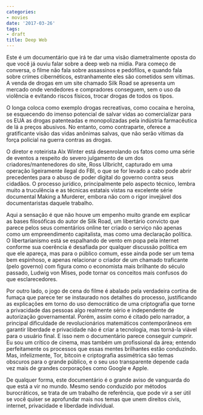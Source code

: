 ```yaml
---
categories:
- movies
date: '2017-03-26'
tags:
- draft
title: Deep Web
---
```


Este é um documentário que irá te dar uma visão diametralmente oposta do que você já ouviu falar sobre a deep web na mídia. Para começo de conversa, o filme não fala sobre assassinos e pedófilos, e quando fala sobre crimes cibernéticos, estranhamente eles são cometidos sem vítimas. A venda de drogas em um site chamado Silk Road se apresenta um mercado onde vendedores e compradores conseguem, sem o uso da violência e evitando riscos físicos, trocar drogas de todos os tipos.

O longa coloca como exemplo drogas recreativas, como cocaína e heroína, se esquecendo do imenso potencial de salvar vidas ao comercializar para os EUA as drogas patenteadas e monopolizadas pela indústria farmacêutica de lá a preços abusivos. No entanto, como contraparte, oferece a gratificante visão das vidas anônimas salvas, que não serão vítimas da força policial na guerra contras as drogas.

O diretor e roteirista Alx Winter está desenrolando os fatos como uma série de eventos a respeito do severo julgamento de um dos criadores/mantenedores do site, Ross Ulbricht, capturado em uma operação ligeiramente ilegal do FBI, o que se for levado a cabo pode abrir precedentes para o abuso de poder digital do governo contra seus cidadãos. O processo jurídico, principalmente pelo aspecto técnico, lembra muito a truculência e as técnicas estatais vistas na excelente série documental Making a Murderer, embora não com o rigor invejável dos documentaristas daquele trabalho.

Aqui a sensação é que não houve um empenho muito grande em explicar as bases filosóficas do autor de Silk Road, um libertário convicto que parece pelos seus comentários online ter criado o serviço não apenas como um empreendimento capitalista, mas como uma declaração política. O libertarianismo está se espalhando de vento em popa pela internet conforme sua coerência é desafiada por qualquer discussão política em que ele apareça, mas para o público comum, esse ainda pode ser um tema bem espinhoso, e apenas relacionar o criador de um chamado traficante (pelo governo) com figura como o economista mais brilhante do século passado, Ludwig von Mises, pode tornar os conceitos mais confusos do que esclarecedores.

Por outro lado, o jogo de cena do filme é abalado pela verdadeira cortina de fumaça que parece ter se instaurado nos detalhes do processo, justificando as explicações em torno do uso democrático de uma criptografia que torne a privacidade das pessoas algo realmente sério e independente de autorização governamental. Porém, assim como é citado pelo narrador, a principal dificuldade de revolucionários matemáticos contemporâneos em garantir liberdade e privacidade não é criar a tecnologia, mas torná-la viável para o usuário final. E isso nem o documentário parece conseguir cumprir. Eu sou um crítico de cinema, mas também um profissional da área; entendo perfeitamente os processos que essas mentes brilhantes estão conduzindo. Mas, infelizmente, Tor, bitcoin e criptografia assimétrica são temas obscuros para o grande público, e o seu uso transparente depende cada vez mais de grandes corporações como Google e Apple.

De qualquer forma, este documentário é o grande aviso de vanguarda do que está a vir no mundo. Mesmo sendo conduzido por métodos burocráticos, se trata de um trabalho de referência, que pode vir a ser útil se você quiser se aprofundar mais nos temas que unem direitos civis, internet, privacidade e liberdade individual.
